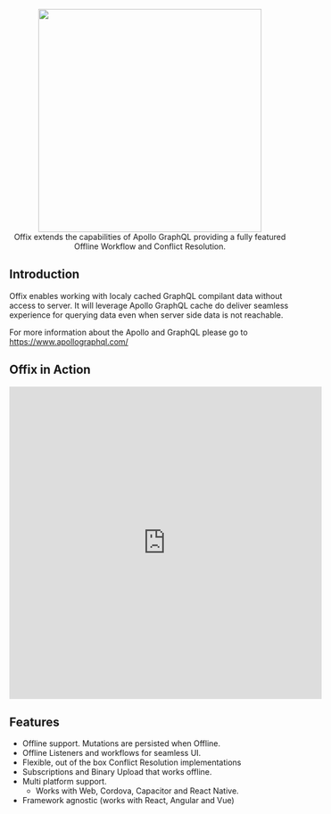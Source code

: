<p align="center">
  <img width="400" src="https://github.com/aerogear/offix/raw/master/resources/logo.png">
  <br/>
  Offix extends the capabilities of Apollo GraphQL providing a
  fully featured Offline Workflow and Conflict Resolution.
</p>

## Introduction

Offix enables working with localy cached GraphQL compilant data without access to server.
It will leverage Apollo GraphQL cache do deliver seamless experience for querying data even when server side data is not reachable.

For more information about the Apollo and GraphQL please go to https://www.apollographql.com/

## Offix in Action

<iframe width="560" height="560" src="https://www.youtube.com/embed/CrYinCtTHds" frameborder="0" allow="accelerometer; autoplay; encrypted-media; gyroscope; picture-in-picture" allowfullscreen></iframe>

## Features

- Offline support. Mutations are persisted when Offline.
- Offline Listeners and workflows for seamless UI.
- Flexible, out of the box Conflict Resolution implementations
- Subscriptions and Binary Upload that works offline.
- Multi platform support.
    - Works with Web, Cordova, Capacitor and React Native.
- Framework agnostic (works with React, Angular and Vue)
